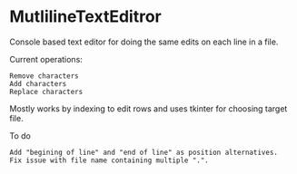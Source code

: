 # MutlilineTextEditror
Console based text editor for doing the same edits on each line in a file.

Current operations:
```
Remove characters
Add characters
Replace characters
```
Mostly works by indexing to edit rows and uses tkinter for choosing target file.

To do
```
Add "begining of line" and "end of line" as position alternatives.
Fix issue with file name containing multiple ".".
```
